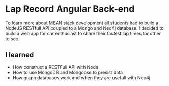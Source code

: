 # Lap Record Angular Back-end

To learn more about MEAN stack development all students had to build a NodeJS RESTfull API coupled to a Mongo and Neo4j database. I decided to build a web app for car enthusiast to share their fastest lap times for other to see. 

## I learned

- How construct a RESTFull API with Node
- How to use MongoDB and Mongoose to presist data
- How graph databases work and when they are usefull with Neo4j
